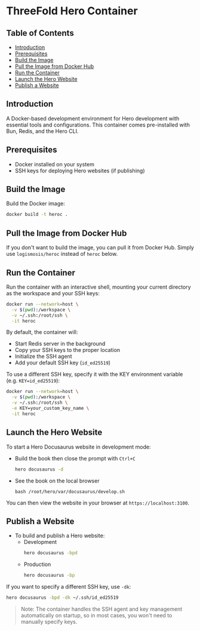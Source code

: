 <h1> ThreeFold Hero Container</h1>

<h2> Table of Contents</h2>

- [Introduction](#introduction)
- [Prerequisites](#prerequisites)
- [Build the Image](#build-the-image)
- [Pull the Image from Docker Hub](#pull-the-image-from-docker-hub)
- [Run the Container](#run-the-container)
- [Launch the Hero Website](#launch-the-hero-website)
- [Publish a Website](#publish-a-website)

## Introduction

A Docker-based development environment for Hero development with essential tools and configurations. This container comes pre-installed with Bun, Redis, and the Hero CLI.

## Prerequisites

- Docker installed on your system
- SSH keys for deploying Hero websites (if publishing)

## Build the Image

Build the Docker image:
```bash
docker build -t heroc .
```

## Pull the Image from Docker Hub

If you don't want to build the image, you can pull it from Docker Hub. Simply use `logismosis/heroc` instead of `heroc` below.

## Run the Container

Run the container with an interactive shell, mounting your current directory as the workspace and your SSH keys:

```bash
docker run --network=host \
  -v $(pwd):/workspace \
  -v ~/.ssh:/root/ssh \
  -it heroc
```

By default, the container will:
- Start Redis server in the background
- Copy your SSH keys to the proper location
- Initialize the SSH agent
- Add your default SSH key (`id_ed25519`)

To use a different SSH key, specify it with the KEY environment variable (e.g. `KEY=id_ed25519`):

```bash
docker run --network=host \
  -v $(pwd):/workspace \
  -v ~/.ssh:/root/ssh \
  -e KEY=your_custom_key_name \
  -it heroc
```

## Launch the Hero Website

To start a Hero Docusaurus website in development mode:

- Build the book then close the prompt with `Ctrl+C`
  ```bash
  hero docusaurus -d
  ```
- See the book on the local browser
  ```
  bash /root/hero/var/docusaurus/develop.sh
  ```

You can then view the website in your browser at `https://localhost:3100`.

## Publish a Website

- To build and publish a Hero website:
  - Development
    ```bash
    hero docusaurus -bpd
    ```
  - Production
    ```bash
    hero docusaurus -bp
    ```

If you want to specify a different SSH key, use `-dk`:

```bash
hero docusaurus -bpd -dk ~/.ssh/id_ed25519
```

> Note: The container handles the SSH agent and key management automatically on startup, so in most cases, you won't need to manually specify keys.